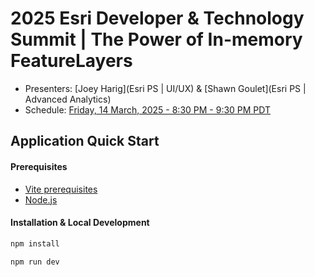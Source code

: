 # 2025 Esri Developer & Technology Summit | The Power of In-memory FeatureLayers

- Presenters: [Joey Harig](Esri PS | UI/UX) & [Shawn Goulet](Esri PS | Advanced Analytics)
- Schedule: [Friday, 14 March, 2025 - 8:30 PM - 9:30 PM PDT](https://devtechsummit2025.esri.com/flow/esri/25epcdev/deveventportal/page/detailed-agenda/session/1730752113090001Y9fh)

## Application Quick Start

#### Prerequisites

- [Vite prerequisites](https://vitejs.dev/guide/#scaffolding-your-first-vite-project)
- [Node.js](https://nodejs.org/)

#### Installation & Local Development

```bash
npm install
```

```bash
npm run dev
```
